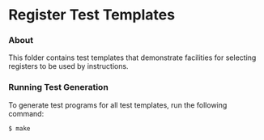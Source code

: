 Register Test Templates
=======================

### About

This folder contains test templates that demonstrate facilities for selecting registers
to be used by instructions.

### Running Test Generation

To generate test programs for all test templates, run the following command:

```
$ make
```
